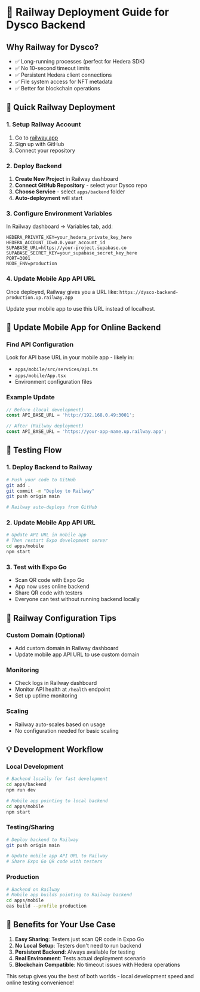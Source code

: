 # 🚂 Railway Deployment Guide for Dysco Backend

## Why Railway for Dysco?
- ✅ Long-running processes (perfect for Hedera SDK)
- ✅ No 10-second timeout limits
- ✅ Persistent Hedera client connections
- ✅ File system access for NFT metadata
- ✅ Better for blockchain operations

## 🚀 Quick Railway Deployment

### 1. Setup Railway Account
1. Go to [railway.app](https://railway.app)
2. Sign up with GitHub
3. Connect your repository

### 2. Deploy Backend
1. **Create New Project** in Railway dashboard
2. **Connect GitHub Repository** - select your Dysco repo
3. **Choose Service** - select `apps/backend` folder
4. **Auto-deployment** will start

### 3. Configure Environment Variables
In Railway dashboard → Variables tab, add:

```env
HEDERA_PRIVATE_KEY=your_hedera_private_key_here
HEDERA_ACCOUNT_ID=0.0.your_account_id
SUPABASE_URL=https://your-project.supabase.co
SUPABASE_SECRET_KEY=your_supabase_secret_key_here
PORT=3001
NODE_ENV=production
```

### 4. Update Mobile App API URL
Once deployed, Railway gives you a URL like: `https://dysco-backend-production.up.railway.app`

Update your mobile app to use this URL instead of localhost.

## 📱 Update Mobile App for Online Backend

### Find API Configuration
Look for API base URL in your mobile app - likely in:
- `apps/mobile/src/services/api.ts`
- `apps/mobile/App.tsx`
- Environment configuration files

### Example Update
```typescript
// Before (local development)
const API_BASE_URL = 'http://192.168.0.49:3001';

// After (Railway deployment)
const API_BASE_URL = 'https://your-app-name.up.railway.app';
```

## 🧪 Testing Flow

### 1. Deploy Backend to Railway
```bash
# Push your code to GitHub
git add .
git commit -m "Deploy to Railway"
git push origin main

# Railway auto-deploys from GitHub
```

### 2. Update Mobile App API URL
```bash
# Update API URL in mobile app
# Then restart Expo development server
cd apps/mobile
npm start
```

### 3. Test with Expo Go
- Scan QR code with Expo Go
- App now uses online backend
- Share QR code with testers
- Everyone can test without running backend locally

## 🔧 Railway Configuration Tips

### Custom Domain (Optional)
- Add custom domain in Railway dashboard
- Update mobile app API URL to use custom domain

### Monitoring
- Check logs in Railway dashboard
- Monitor API health at `/health` endpoint
- Set up uptime monitoring

### Scaling
- Railway auto-scales based on usage
- No configuration needed for basic scaling

## 💡 Development Workflow

### Local Development
```bash
# Backend locally for fast development
cd apps/backend
npm run dev

# Mobile app pointing to local backend
cd apps/mobile
npm start
```

### Testing/Sharing
```bash
# Deploy backend to Railway
git push origin main

# Update mobile app API URL to Railway
# Share Expo Go QR code with testers
```

### Production
```bash
# Backend on Railway
# Mobile app builds pointing to Railway backend
cd apps/mobile
eas build --profile production
```

## 🎯 Benefits for Your Use Case

1. **Easy Sharing**: Testers just scan QR code in Expo Go
2. **No Local Setup**: Testers don't need to run backend
3. **Persistent Backend**: Always available for testing
4. **Real Environment**: Tests actual deployment scenario
5. **Blockchain Compatible**: No timeout issues with Hedera operations

This setup gives you the best of both worlds - local development speed and online testing convenience!